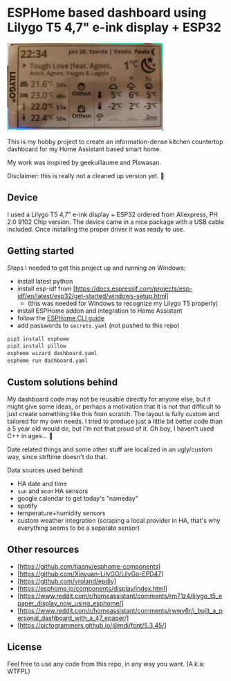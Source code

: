 # ESPHome based dashboard using Lilygo T5 4,7" e-ink display + ESP32

![Sample](/sample.png)

This is my hobby project to create an information-dense kitchen countertop dashboard for my Home Assistant based smart home.

My work was inspired by geekuillaume and Plawasan.

Disclaimer: this is really not a cleaned up version yet. 🙂

## Device

I used a Lilygo T5 4,7" e-ink display + ESP32 ordered from Aliexpress, PH 2.0 9102 Chip version. The device came in a nice package with a USB cable included. Once installing the proper driver it was ready to use.

## Getting started

Steps I needed to get this project up and running on Windows:

- install latest python
- install esp-idf from [https://docs.espressif.com/projects/esp-idf/en/latest/esp32/get-started/windows-setup.html]
  - (this was needed for Windows to recognize my Lilygo T5 properly)
- install ESPHome addon and integration to Home Assistant
- follow the [ESPHome CLI guide](https://esphome.io/guides/getting_started_command_line.html)
- add passwords to `secrets.yaml` (not pushed to this repo)

```bash
pip3 install esphome
pip3 install pillow
esphome wizard dashboard.yaml
esphome run dashboard.yaml
```

## Custom solutions behind

My dashboard code may not be reusable directly for anyone else, but it might give some ideas, or perhaps a motivation that it is not that difficult to just create something like this from scratch. The layout is fully custom and tailored for my own needs. I tried to produce just a little bit better code than a 5 year old would do, but I'm not that proud of it. Oh boy, I haven't used C++ in ages... 🙂

Date related things and some other stuff are localized in an ugly/custom way, since strftime doesn't do that.

Data sources used behind:

- HA date and time
- `sun` and `moon` HA sensors
- google calendar to get today's "nameday"
- spotify
- temperature+humidity sensors
- custom weather integration (scraping a local provider in HA, that's why everything seems to be a separate sensor)

## Other resources

- [https://github.com/tiaanv/esphome-components]
- [https://github.com/Xinyuan-LilyGO/LilyGo-EPD47]
- [https://github.com/vroland/epdiy]
- [https://esphome.io/components/display/index.html]
- [https://www.reddit.com/r/homeassistant/comments/rm71z4/lilygo_t5_epaper_display_now_using_esphome/]
- [https://www.reddit.com/r/homeassistant/comments/rwwy6r/i_built_a_personal_dashboard_with_a_47_epaper/]
- [https://pictogrammers.github.io/@mdi/font/5.3.45/]

## License

Feel free to use any code from this repo, in any way you want. (A.k.a: WTFPL)
